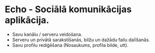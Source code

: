 # Echo - Sociālā komunikācijas aplikācija.

- Savu kanālu / serveru veidošana.
- Serveru un privātā sarakstīšanās, bilžu un dažādu failu dalīšanās.
- Savu profilu rediģēšana (Nosaukums, profila bilde, utt).
#

